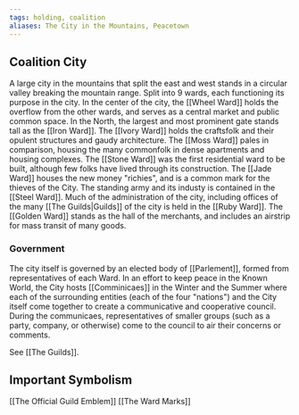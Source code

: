 ```yaml
---
tags: holding, coalition
aliases: The City in the Mountains, Peacetown
---
```

## Coalition City
A large city in the mountains that split the east and west stands in a circular valley breaking the mountain range. Split into 9 wards, each functioning its purpose in the city. In the center of the city, the [[Wheel Ward]] holds the overflow from the other wards, and serves as a central market and public common space. In the North, the largest and most prominent gate stands tall as the [[Iron Ward]]. The [[Ivory Ward]] holds the craftsfolk and their opulent structures and gaudy architecture. The [[Moss Ward]] pales in comparison, housing the many commonfolk in dense apartments and housing complexes. The [[Stone Ward]] was the first residential ward to be built, although few folks have lived through its construction. The [[Jade Ward]] houses the new money "richies", and is a common mark for the thieves of the City. The standing army and its industy is contained in the [[Steel Ward]]. Much of the administration of the city, including offices of the many [[The Guilds|Guilds]] of the city is held in the [[Ruby Ward]]. The [[Golden Ward]] stands as the hall of the merchants, and includes an airstrip for mass transit of many goods.

### Government
The city itself is governed by an elected body of [[Parlement]], formed from representatives of each Ward. In an effort to keep peace in the Known World, the City hosts [[Comminicaes]] in the Winter and the Summer where each of the surrounding entities (each of the four "nations") and the City itself come together to create a communicative and cooperative council. During the communicaes, representatives of smaller groups (such as a party, company, or otherwise) come to the council to air their concerns or comments.

See [[The Guilds]].

## Important Symbolism
[[The Official Guild Emblem]]
[[The Ward Marks]]